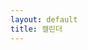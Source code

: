 ```yaml
---
layout: default
title: 캘린더
---
```


<div id="calendar"></div>

<script>
document.addEventListener('DOMContentLoaded', function() {
  var calendarEl = document.getElementById('calendar');
  window.calendar = new FullCalendar.Calendar(calendarEl, {
    initialView: 'dayGridMonth',
    headerToolbar: {
      left: '',
      center: 'title',
      right: 'prev,next today' 
    },
    events: [
      {% for post in site.posts %}
      {
        title: '{{ post.title | escape }}',
        start: '{{ post.date | date: "%Y-%m-%d" }}',
        url: '{{ post.url | relative_url }}',
        className: 'post-event',
        extendedProps: {
          post_id: '{{ post.id }}',
          category: 'post'
        }
      },
      {% endfor %}
      {% for review in site.paper_reviews %}
      {
        title: '{{ review.title | escape }}',
        start: '{{ review.date | date: "%Y-%m-%d" }}',
        url: '{{ review.url | relative_url }}',
        className: 'paper-review-event',
        extendedProps: {
          post_id: '{{ review.id }}',
          category: 'paper_review'
        }
      },
      {% endfor %}
      {% for reading in site.further_readings %}
      {
        title: '{{ reading.title | escape }}',
        start: '{{ reading.date | date: "%Y-%m-%d" }}',
        url: '{{ reading.url | relative_url }}',
        className: 'further-reading-event',
        extendedProps: {
          post_id: '{{ reading.id }}',
          category: 'further_reading'
        }
      },
      {% endfor %}
    ],
    eventClick: function(info) {
      info.jsEvent.preventDefault();
      if (info.event.url) {
        window.location.href = info.event.url;
      }
    },
    eventContent: function(arg) {
      return {
        html: '<div class="fc-event-title" style="white-space: normal; overflow: hidden; text-overflow: ellipsis;">' + arg.event.title + '</div>'
      };
    },
    dayCellContent: function(arg) {
      return {
        html: '<div class="fc-daygrid-day-number">' + arg.dayNumberText + '</div>'
      };
    },
    eventDidMount: function(info) {
      info.el.setAttribute('title', info.event.title);
    }
  });
  window.calendar.render();
});
</script>